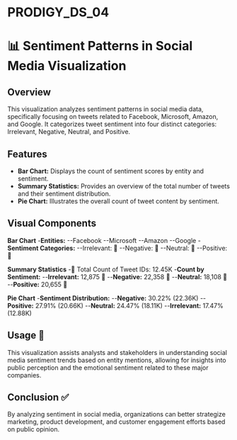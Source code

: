 # PRODIGY_DS_04
# 📊 Sentiment Patterns in Social Media Visualization
## Overview
This visualization analyzes sentiment patterns in social media data, specifically focusing on tweets related to Facebook, Microsoft, Amazon, and Google. It categorizes tweet sentiment into four distinct categories: Irrelevant, Negative, Neutral, and Positive.

## Features
- **Bar Chart:** Displays the count of sentiment scores by entity and sentiment.
- **Summary Statistics:** Provides an overview of the total number of tweets and their sentiment distribution.
- **Pie Chart:** Illustrates the overall count of tweet content by sentiment.
  
## Visual Components

**Bar Chart**
-**Entities:**
--Facebook
--Microsoft
--Amazon
--Google
-**Sentiment Categories:**
--Irrelevant: 💜
--Negative: 💙
--Neutral: 💚
--Positive: 🧡

**Summary Statistics**
-📝 Total Count of Tweet IDs: 12.45K
-**Count by Sentiment:**
--**Irrelevant:** 12,875 💜
--**Negative:** 22,358 💙
--**Neutral:** 18,108 💚
--**Positive:** 20,655 🧡

**Pie Chart**
-**Sentiment Distribution:**
--**Negative:** 30.22% (22.36K)
--**Positive:** 27.91% (20.66K)
--**Neutral:** 24.47% (18.11K)
--**Irrelevant:** 17.47% (12.88K)

## Usage 🚀
This visualization assists analysts and stakeholders in understanding social media sentiment trends based on entity mentions, allowing for insights into public perception and the emotional sentiment related to these major companies.

## Conclusion ✅
By analyzing sentiment in social media, organizations can better strategize marketing, product development, and customer engagement efforts based on public opinion.
